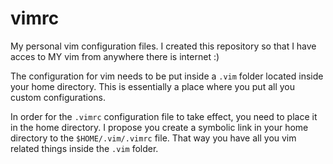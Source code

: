 # vimrc
My personal vim configuration files. I created this repository so that I have acces to MY vim from anywhere there is internet :)

The configuration for vim needs to be put inside a `.vim` folder located inside your home directory. This is essentially a place where you put all you custom configurations.

In order for the `.vimrc` configuration file to take effect, you need to place it in the home directory. I propose you create a symbolic link in your home directory to the `$HOME/.vim/.vimrc` file. That way you have all you vim related things inside the `.vim` folder.
